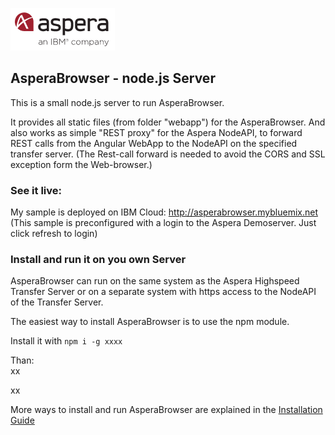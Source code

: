 ![](../doc/img/aspera.png)
## AsperaBrowser -  node.js Server 

This is a small node.js server to run AsperaBrowser.

It provides all static files (from folder "webapp") for the AsperaBrowser. And also works as simple "REST proxy" for the Aspera NodeAPI, to forward REST calls from the Angular WebApp to the NodeAPI on the specified transfer server. 
(The Rest-call forward is needed to avoid the CORS and SSL exception form the Web-browser.)

### See it live:
My sample is deployed on IBM Cloud:
http://asperabrowser.mybluemix.net
(This sample is preconfigured with a login to the Aspera Demoserver. Just click refresh to login)

### Install and run it on you own Server

AsperaBrowser can run on the same system as the Aspera Highspeed Transfer Server or on a separate system with https access to the NodeAPI of the Transfer Server.  

The easiest way to install AsperaBrowser is to use the npm module.

Install it with `npm i -g xxxx`

Than:    
xx

xx


More ways to install and run AsperaBrowser are explained in the 
[Installation Guide](../doc/Installation_Guide.md) 
